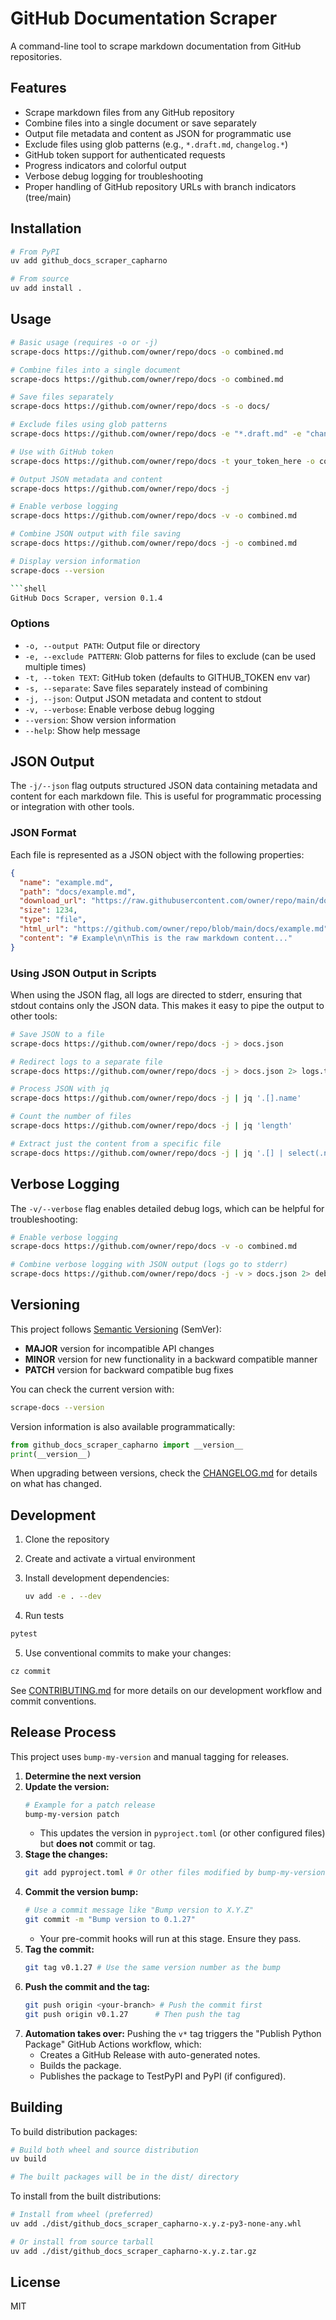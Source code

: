 # GitHub Documentation Scraper

A command-line tool to scrape markdown documentation from GitHub repositories.

## Features

- Scrape markdown files from any GitHub repository
- Combine files into a single document or save separately
- Output file metadata and content as JSON for programmatic use
- Exclude files using glob patterns (e.g., `*.draft.md`, `changelog.*`)
- GitHub token support for authenticated requests
- Progress indicators and colorful output
- Verbose debug logging for troubleshooting
- Proper handling of GitHub repository URLs with branch indicators (tree/main)

## Installation

```bash
# From PyPI
uv add github_docs_scraper_capharno

# From source
uv add install .
```

## Usage

```bash
# Basic usage (requires -o or -j)
scrape-docs https://github.com/owner/repo/docs -o combined.md

# Combine files into a single document
scrape-docs https://github.com/owner/repo/docs -o combined.md

# Save files separately
scrape-docs https://github.com/owner/repo/docs -s -o docs/

# Exclude files using glob patterns
scrape-docs https://github.com/owner/repo/docs -e "*.draft.md" -e "changelog.*" -o combined.md

# Use with GitHub token
scrape-docs https://github.com/owner/repo/docs -t your_token_here -o combined.md

# Output JSON metadata and content
scrape-docs https://github.com/owner/repo/docs -j

# Enable verbose logging
scrape-docs https://github.com/owner/repo/docs -v -o combined.md

# Combine JSON output with file saving
scrape-docs https://github.com/owner/repo/docs -j -o combined.md

# Display version information
scrape-docs --version

```shell
GitHub Docs Scraper, version 0.1.4
```

### Options

- `-o, --output PATH`: Output file or directory
- `-e, --exclude PATTERN`: Glob patterns for files to exclude (can be used multiple times)
- `-t, --token TEXT`: GitHub token (defaults to GITHUB_TOKEN env var)
- `-s, --separate`: Save files separately instead of combining
- `-j, --json`: Output JSON metadata and content to stdout
- `-v, --verbose`: Enable verbose debug logging
- `--version`: Show version information
- `--help`: Show help message

## JSON Output

The `-j/--json` flag outputs structured JSON data containing metadata and content for each markdown file. This is useful for programmatic processing or integration with other tools.

### JSON Format

Each file is represented as a JSON object with the following properties:

```json
{
  "name": "example.md",
  "path": "docs/example.md",
  "download_url": "https://raw.githubusercontent.com/owner/repo/main/docs/example.md",
  "size": 1234,
  "type": "file",
  "html_url": "https://github.com/owner/repo/blob/main/docs/example.md",
  "content": "# Example\n\nThis is the raw markdown content..."
}
```

### Using JSON Output in Scripts

When using the JSON flag, all logs are directed to stderr, ensuring that stdout contains only the JSON data. This makes it easy to pipe the output to other tools:

```bash
# Save JSON to a file
scrape-docs https://github.com/owner/repo/docs -j > docs.json

# Redirect logs to a separate file
scrape-docs https://github.com/owner/repo/docs -j > docs.json 2> logs.txt

# Process JSON with jq
scrape-docs https://github.com/owner/repo/docs -j | jq '.[].name'

# Count the number of files
scrape-docs https://github.com/owner/repo/docs -j | jq 'length'

# Extract just the content from a specific file
scrape-docs https://github.com/owner/repo/docs -j | jq '.[] | select(.name=="README.md") | .content'
```

## Verbose Logging

The `-v/--verbose` flag enables detailed debug logs, which can be helpful for troubleshooting:

```bash
# Enable verbose logging
scrape-docs https://github.com/owner/repo/docs -v -o combined.md

# Combine verbose logging with JSON output (logs go to stderr)
scrape-docs https://github.com/owner/repo/docs -j -v > docs.json 2> debug.log
```

## Versioning

This project follows [Semantic Versioning](https://semver.org/) (SemVer):

- **MAJOR** version for incompatible API changes
- **MINOR** version for new functionality in a backward compatible manner
- **PATCH** version for backward compatible bug fixes

You can check the current version with:

```bash
scrape-docs --version
```

Version information is also available programmatically:

```python
from github_docs_scraper_capharno import __version__
print(__version__) 
```

When upgrading between versions, check the [CHANGELOG.md](CHANGELOG.md) for details on what has changed.

## Development

1. Clone the repository
2. Create and activate a virtual environment
3. Install development dependencies:

    ```bash
    uv add -e . --dev
    ```

4. Run tests

```bash
pytest
```

5. Use conventional commits to make your changes:

```bash
cz commit
```

See [CONTRIBUTING.md](CONTRIBUTING.md) for more details on our development workflow and commit conventions.

## Release Process

This project uses `bump-my-version` and manual tagging for releases.

1.  **Determine the next version**
2.  **Update the version:**
    ```bash
    # Example for a patch release
    bump-my-version patch
    ```
    *   This updates the version in `pyproject.toml` (or other configured files) but **does not** commit or tag.
3.  **Stage the changes:**
    ```bash
    git add pyproject.toml # Or other files modified by bump-my-version
    ```
4.  **Commit the version bump:**
    ```bash
    # Use a commit message like "Bump version to X.Y.Z"
    git commit -m "Bump version to 0.1.27"
    ```
    *   Your pre-commit hooks will run at this stage. Ensure they pass.
5.  **Tag the commit:**
    ```bash
    git tag v0.1.27 # Use the same version number as the bump
    ```
6.  **Push the commit and the tag:**
    ```bash
    git push origin <your-branch> # Push the commit first
    git push origin v0.1.27      # Then push the tag
    ```
7.  **Automation takes over:** Pushing the `v*` tag triggers the "Publish Python Package" GitHub Actions workflow, which:
    *   Creates a GitHub Release with auto-generated notes.
    *   Builds the package.
    *   Publishes the package to TestPyPI and PyPI (if configured).

## Building

To build distribution packages:

```bash
# Build both wheel and source distribution
uv build

# The built packages will be in the dist/ directory
```

To install from the built distributions:

```bash
# Install from wheel (preferred)
uv add ./dist/github_docs_scraper_capharno-x.y.z-py3-none-any.whl

# Or install from source tarball
uv add ./dist/github_docs_scraper_capharno-x.y.z.tar.gz
```

## License

MIT

